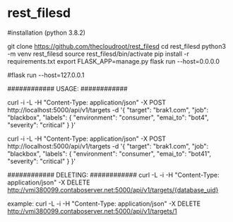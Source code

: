 # rest_filesd

#installation (python 3.8.2)

git clone https://github.com/thecloudroot/rest_filesd
cd rest_filesd
python3 -m venv rest_filesd
source rest_filesd/bin/activate
pip install -r requirements.txt
export FLASK_APP=manage.py
flask run --host=0.0.0.0

#flask run --host=127.0.0.1

############
USAGE:
############

curl -i -L -H "Content-Type: application/json" -X POST http://localhost:5000/api/v1/targets -d '{
  "target": "brak1.com",
  "job": "blackbox",
  "labels": {
    "environment": "consumer",
    "emai_to": "bot4",
    "severity": "critical"
  }
}'

curl -i -L -H "Content-Type: application/json" -X POST http://localhost:5000/api/v1/targets -d '{
  "target": "brak1.com",
  "job": "blackbox",
  "labels": {
    "environment": "consumer",
    "emai_to": "bot41",
    "severity": "critical"
  }
}'

############
DELETING:
############
curl -L -i -H "Content-Type: application/json" -X DELETE http://vmi380099.contaboserver.net:5000/api/v1/targets/{database_uid}

example:
curl -L -i -H "Content-Type: application/json" -X DELETE http://vmi380099.contaboserver.net:5000/api/v1/targets/1


